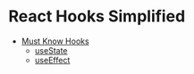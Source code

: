# React Hooks Simplified

- [Must Know Hooks](https://github.com/mh-saeed/react-hooks-simplified/tree/master/src/Must%20Know%20Hooks)
  - [useState](https://github.com/mh-saeed/react-hooks-simplified/tree/master/src/Must%20Know%20Hooks/01%20useState)
  - [useEffect](https://github.com/mh-saeed/react-hooks-simplified/tree/master/src/Must%20Know%20Hooks/02%20useEffect)
